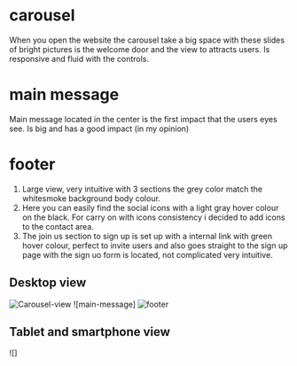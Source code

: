 # carousel
 When you open the website the carousel take a big space with these slides of bright pictures is the welcome door and the view to attracts users. 
Is responsive and fluid with the controls.
# main message
 Main message located in the center is the first impact that the users eyes see. Is big and has a good impact (in my opinion)
# footer
1. Large view, very intuitive with 3 sections the grey color match the whitesmoke background body colour.
2. Here you can easily find the social icons with a light gray hover colour on the black. 
For carry on with icons consistency i decided to add icons to the contact area.
3. The join us section to sign up is set up with a internal link with green hover colour, perfect to invite users and also goes straight to the sign up page with the sign uo form is located, not complicated very intuitive.


## Desktop view 

![Carousel-view](/)
![main-message]
![footer]()

## Tablet and smartphone view

![]



